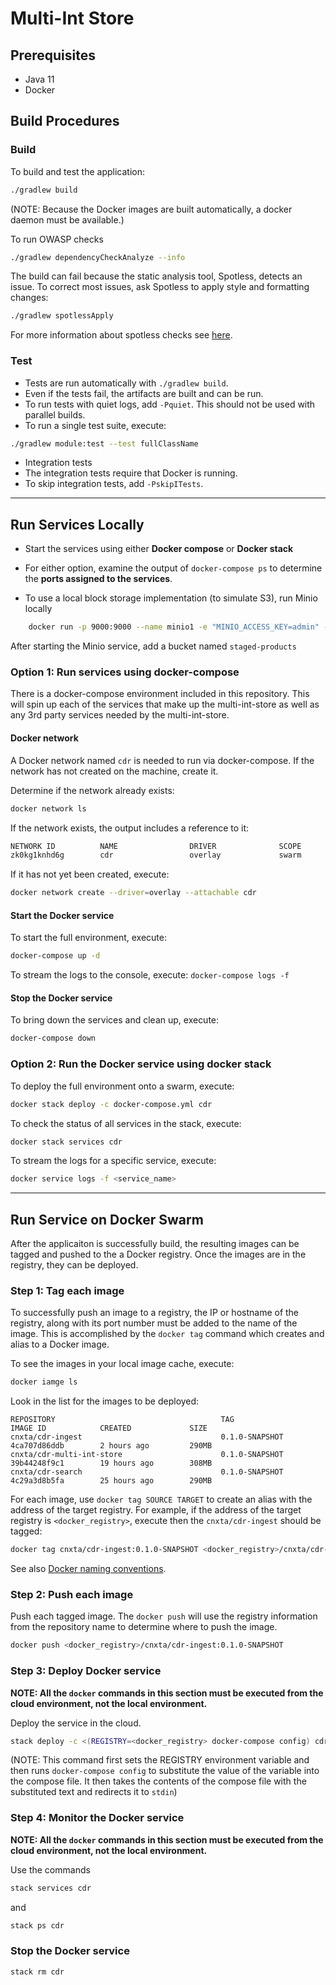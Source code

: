 # Multi-Int Store

## Prerequisites
* Java 11
* Docker

## Build Procedures

### Build
To build and test the application:

```bash
./gradlew build
```
(NOTE: Because the Docker images are built automatically, a docker daemon must be available.)

To run OWASP checks

```bash
./gradlew dependencyCheckAnalyze --info
```

The build can fail because the static analysis tool, Spotless, detects an issue. To correct
most issues, ask Spotless to apply style and formatting changes:

```bash
./gradlew spotlessApply
```
For more information about spotless checks see
[here](https://github.com/diffplug/spotless/tree/master/plugin-gradle#custom-rules).


### Test
* Tests are run automatically with `./gradlew build`.
* Even if the tests fail, the artifacts are built and can be run.
* To run tests with quiet logs, add `-Pquiet`. This should not be used with parallel builds.
* To run a single test suite, execute:

```bash
./gradlew module:test --test fullClassName
```

* Integration tests
* The integration tests require that Docker is running.
* To skip integration tests, add `-PskipITests`.

----

## Run Services Locally
* Start the services using either **Docker compose** or **Docker stack**

* For either option, examine the output of `docker-compose ps` to determine
the **ports assigned to the services**.
* To use a local block storage implementation (to simulate S3), run Minio locally

```bash
	docker run -p 9000:9000 --name minio1 -e "MINIO_ACCESS_KEY=admin" -e "MINIO_SECRET_KEY=adminadmin" minio/minio server /data
```
After starting the Minio service, add a bucket named `staged-products`


### Option 1: Run services using docker-compose
There is a docker-compose environment included in this repository.
This will spin up each of the services that make up the multi-int-store as well
as any 3rd party services needed by the multi-int-store.

#### Docker network
A Docker network named `cdr` is needed to run via docker-compose.
If the network has not created on the machine, create it.

Determine if the network already exists:

```bash
docker network ls
```

If the network exists, the output includes a reference to it:

```bash
NETWORK ID          NAME                DRIVER              SCOPE
zk0kg1knhd6g        cdr                 overlay             swarm
```

If it has not yet been created, execute:

```bash
docker network create --driver=overlay --attachable cdr
```

#### Start the Docker service
To start the full environment, execute:

```bash
docker-compose up -d
```

To stream the logs to the console, execute: `docker-compose logs -f`


#### Stop the Docker service
To bring down the services and clean up, execute:

```bash
docker-compose down
```

### Option 2: Run the Docker service using docker stack
To deploy the full environment onto a swarm, execute:
```bash
docker stack deploy -c docker-compose.yml cdr
```

To check the status of all services in the stack, execute:
```bash
docker stack services cdr
```

To stream the logs for a specific service, execute:
```bash
docker service logs -f <service_name>
```
----
## Run Service on Docker Swarm
After the applicaiton is successfully build, the resulting images can be tagged and pushed
to the a Docker registry. Once the images are in the registry, they can be deployed.

### Step 1: Tag each image
To successfully push an image to a registry, the IP or hostname of the registry, along with
its port number must be added to the name of the image. This is accomplished by the `docker tag`
command which creates and alias to a Docker image.

To see the images in your local image cache, execute:
```bash
docker iamge ls
```

Look in the list for the images to be deployed:
```
REPOSITORY                                     TAG                 IMAGE ID            CREATED             SIZE
cnxta/cdr-ingest                               0.1.0-SNAPSHOT      4ca707d86ddb        2 hours ago         290MB
cnxta/cdr-multi-int-store                      0.1.0-SNAPSHOT      39b44248f9c1        19 hours ago        308MB
cnxta/cdr-search                               0.1.0-SNAPSHOT      4c29a3d8b5fa        25 hours ago        290MB
```

For each image, use `docker tag SOURCE TARGET` to create an alias with the address of the
target registry. For example, if the address of the target registry is `<docker_registry>`,
execute then the `cnxta/cdr-ingest` should be tagged:

```bash
docker tag cnxta/cdr-ingest:0.1.0-SNAPSHOT <docker_registry>/cnxta/cdr-ingest:0.1.0-SNAPSHOT
```

See also [Docker naming conventions](docker-naming-convension.md).

### Step 2: Push each image
Push each tagged image. The `docker push` will use the registry information from the repository
name to determine where to push the image.

```bash
docker push <docker_registry>/cnxta/cdr-ingest:0.1.0-SNAPSHOT
```

### Step 3: Deploy Docker service

**NOTE: All the `docker` commands in this section must be executed from the cloud environment, not the 
local environment.** 

Deploy the service in the cloud.

```bash
stack deploy -c <(REGISTRY=<docker_registry> docker-compose config) cdr
```
(NOTE: This command first sets the REGISTRY environment variable and then runs
`docker-compose config` to substitute the value of the variable into the compose file. It then
takes the contents of the compose file with the substituted text and redirects it to `stdin`)

### Step 4: Monitor the Docker service

**NOTE: All the `docker` commands in this section must be executed from the cloud environment, not the 
local environment.** 

Use the commands

```bash
stack services cdr
```
and

```bash
stack ps cdr
```

### Stop the Docker service

```bash
stack rm cdr
```
